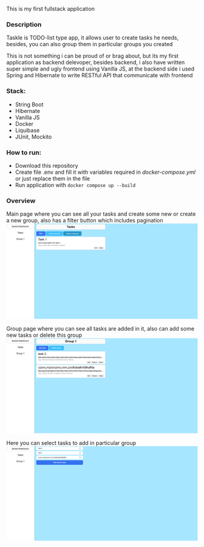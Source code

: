 This is my first fullstack application

### Description
Taskle is TODO-list type app, it allows user to create tasks he needs, besides, you can also group them in particular groups you created

This is not something i can be proud of or brag about, but its my first application as backend delevoper, besides backend, i also have written super simple and ugly frontend using Vanilla JS, at the backend side i used Spring and Hibernate to write RESTful API that communicate with frontend

### Stack:
- String Boot
- Hibernate
- Vanilla JS
- Docker
- Liquibase
- JUnit, Mockito

### How to run:
- Download this repository
- Create file .env and fill it with variables required in _docker-compose.yml_ or just replace them in the file
- Run application with `docker compose up --build`

### Overview
Main page where you can see all your tasks and create some new or create a new group, also has a filter button which includes pagination
![alt text](images/image.png)

Group page where you can see all tasks are added in it, also can add some new tasks or delete this group
![alt text](images/image2.png)

Here you can select tasks to add in particular group
![alt text](images/image3.png)
